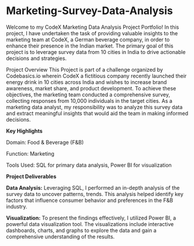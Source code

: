 # Marketing-Survey-Data-Analysis

Welcome to my CodeX Marketing Data Analysis Project Portfolio! In this project, I have undertaken the task of providing valuable insights to the marketing team at CodeX,  a German beverage company, in order to enhance their presence in the Indian market. The primary goal of this project is to leverage survey data from 10 cities in India to drive actionable decisions and strategies.

Project Overview
This Project is part of a challenge organized by Codebasics.io wherein CodeX a fictitious company recently launched their energy drink in 10 cities across India and wishes to increase brand awareness, market share, and product development. To achieve these objectives, the marketing team conducted a comprehensive survey, collecting responses from 10,000 individuals in the target cities. As a marketing data analyst, my responsibility was to analyze this survey data and extract meaningful insights that would aid the team in making informed decisions.

**Key Highlights**

Domain: Food & Beverage (F&B)

Function: Marketing

Tools Used: SQL for primary data analysis, Power BI for visualization

**Project Deliverables**

**Data Analysis:** Leveraging SQL, I performed an in-depth analysis of the survey data to uncover patterns, trends. This analysis helped identify key factors that influence consumer behavior and preferences in the F&B industry.

**Visualization:** To present the findings effectively, I utilized Power BI, a powerful data visualization tool. The visualizations include interactive dashboards, charts, and graphs to explore the data and gain a comprehensive understanding of the results.
